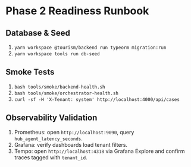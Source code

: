 # Phase 2 Readiness Runbook

## Database & Seed
1. `yarn workspace @tourism/backend run typeorm migration:run`
2. `yarn workspace tools run db-seed`

## Smoke Tests
1. `bash tools/smoke/backend-health.sh`
2. `bash tools/smoke/orchestrator-health.sh`
3. `curl -sf -H 'X-Tenant: system' http://localhost:4000/api/cases`

## Observability Validation
1. Prometheus: open `http://localhost:9090`, query `hub_agent_latency_seconds`.
2. Grafana: verify dashboards load tenant filters.
3. Tempo: open `http://localhost:4318` via Grafana Explore and confirm traces tagged with `tenant_id`.
